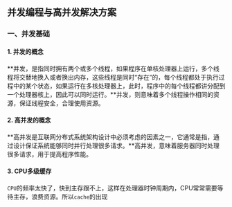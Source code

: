 ##  并发编程与高并发解决方案

### 一、并发基础

#### 1. 并发的概念

**并发，是指同时拥有两个或多个线程，如果程序在单核处理器上运行，多个线程将交替地换入或者换出内存，这些线程是同时“存在”的，每个线程都处于执行过程中的某个状态，如果运行在多核处理器上，此时，程序中的每个线程都讲分配到一个处理器核上，因此可以同时运行。**并发，则意味着多个线程操作相同的资源，保证线程安全，合理使用资源。

#### 2. 高并发的概念

**高并发是互联网分布式系统架构设计中必须考虑的因素之一，它通常是指，通过设计保证系统能够同时并行处理很多请求。**高并发，意味着服务器同时处理很多请求，用于提高程序性能。

#### 3. CPU多级缓存

`CPU`的频率太快了，快到主存跟不上，这样在处理器时钟周期内，CPU常常需要等待主存，浪费资源。所以`cache`的出现